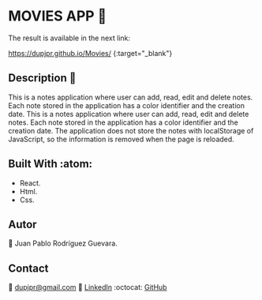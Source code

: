 # MOVIES APP :rocket:

The result is available in the next link:

https://dupjpr.github.io/Movies/ {:target="_blank"}

## Description :notebook_with_decorative_cover:

This is a notes application where user can add, read, edit and delete notes. Each note stored in the application has a color identifier and the creation date. This is a notes application where user can add, read, edit and delete notes. Each note stored in the application has a color identifier and the creation date.
The application does not store the notes with localStorage of JavaScript, so the information is removed when the page is reloaded.

## Built With :atom:

* React.
* Html.
* Css.

## Autor

:man: Juan Pablo Rodríguez Guevara.

## Contact

:email: dupjpr@gmail.com
:briefcase: [LinkedIn](https://www.linkedin.com/in/juanp-rodr%C3%ADguez/)
:octocat: [GitHub](https://github.com/dupjpr) 
